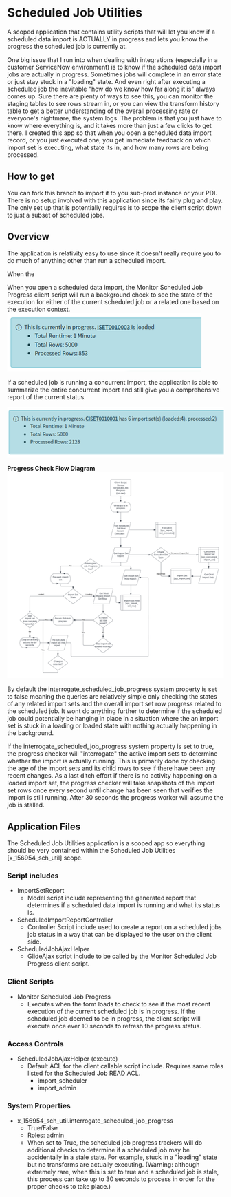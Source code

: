 

# Scheduled Job Utilities

A scoped application that contains utility scripts that will let you know if a scheduled data import is ACTUALLY in progress and lets you know the progress the scheduled job is currently at.

One big issue that I run into when dealing with integrations (especially in a customer ServiceNow environment)  is to know if the scheduled data import jobs are actually in progress. Sometimes jobs will complete in an error state or just stay stuck in a "loading" state. And even right after executing a scheduled job the inevitable "how do we know how far along it is" always comes up. 
Sure there are plenty of ways to see this, you can monitor the staging tables to see rows stream in, or you can view the transform history table to get a better understanding of the overall processing rate or everyone's nightmare, the system logs. 
The problem is that you just have to know where everything is, and it takes more than just a few clicks to get there. I created this app so that when you open a scheduled data import record, or you just executed one, you get immediate feedback on which import set is executing, what state its in, and how many rows are being processed.

## How to get
You can fork this branch to import it to you sub-prod instance or your PDI.
There is no setup involved with this application since its fairly plug and play. The only set up that is potentially requires is to scope the client script down to just a subset of scheduled jobs.

## Overview
The application is relativity easy to use since it doesn't really require you to do much of anything other than run a scheduled import.

When the 

When you open a scheduled data import, the Monitor Scheduled Job Progress client script will run a background check to see the state of the execution for either of the current scheduled job or a related one based on the execution context. 
![](Docs/ScheduledJobUtilImportSetprogress.png)

If a scheduled job is running a concurrent import, the application is able to summarize the entire concurrent import and still give you a comprehensive report of the current status.

![](Docs/ScheduledJobUtilConcurrentSetprogress.png)

**Progress Check Flow Diagram**
![](Docs/ScheduledJobUtilFlowDiagram.png)

By default the interrogate_scheduled_job_progress system property is set to false meaning the queries are relatively simple only checking the states of any related import sets and the overall import set row progress related to the scheduled job. It wont do anything further to determine if the scheduled job could potentially be hanging in place in a situation where the an import set is stuck in a loading or loaded state with nothing actually happening in the background.

If the interrogate_scheduled_job_progress  system property is set to true, the progress checker will "interrogate" the active import sets to determine whether the import is actually running. This is primarily done by checking the age of the import sets and its child rows to see if there have been any recent changes. As a last ditch effort if there is no activity happening on a loaded import set, the progress checker will take snapshots of the import set rows once every second until change has been seen that verifies the import is still running. After 30 seconds the progress worker will assume the job is stalled.

## Application Files
The Scheduled Job Utilities application is a scoped app so everything should be very contained within the Scheduled Job Utilities [x_156954_sch_util] scope.
### Script includes

 - ImportSetReport
	 - Model script include representing the generated report that determines if a scheduled data import is running and what its status is.
 - ScheduledImportReportController
	 - Controller Script include used to create a report on a scheduled jobs job status in a way that can be displayed to the user on the client side.
 - ScheduledJobAjaxHelper
	 - GlideAjax script include to be called by the Monitor Scheduled Job Progress client script.

### Client Scripts
 - Monitor Scheduled Job Progress
	 - Executes when the form loads to check to see if the most recent execution of the current scheduled job is in progress. If the scheduled job deemed to be in progress, the client script will execute once ever 10 seconds to refresh the progress status.

### Access Controls
 - ScheduledJobAjaxHelper (execute)
	 - Default ACL for the client callable script include. Requires same roles listed for the Scheduled Job READ ACL.
		 - import_scheduler
		 - import_admin

### System Properties
 - x_156954_sch_util.interrogate_scheduled_job_progress
	 - True/False
	 - Roles: admin
	 - When set to True, the scheduled job progress trackers will do additional checks to determine if a scheduled job may be accidentally in a stale state. For example, stuck in a "loading" state but no transforms are actually executing. (Warning: although extremely rare, when this is set to true and a scheduled job is stale, this process can take up to 30 seconds to process in order for the proper checks to take place.)

